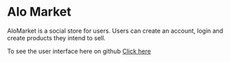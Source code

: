 # Alo Market
AloMarket is a social store for users. Users can create an account, login and create products they intend to sell.

To see the user interface here on github <a href="https://henperi.github.io/Alo-Market/UI">Click here</a>